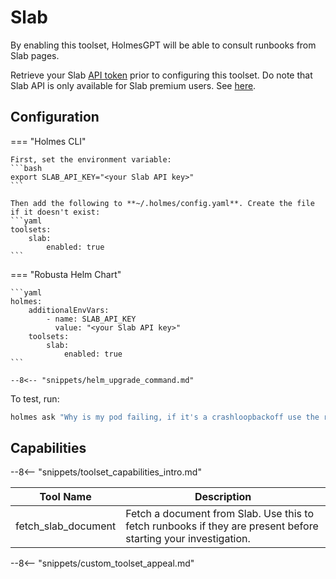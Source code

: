 # Slab

By enabling this toolset, HolmesGPT will be able to consult runbooks from Slab pages.

Retrieve your Slab [API token](https://help.slab.com/en/articles/6545629-developer-tools-api-webhooks) prior to configuring this toolset. Do note that Slab API is only available for Slab premium users. See [here](https://help.slab.com/en/articles/6545629-developer-tools-api-webhooks).

## Configuration

=== "Holmes CLI"

    First, set the environment variable:
    ```bash
    export SLAB_API_KEY="<your Slab API key>"
    ```

    Then add the following to **~/.holmes/config.yaml**. Create the file if it doesn't exist:
    ```yaml
    toolsets:
        slab:
            enabled: true
    ```

=== "Robusta Helm Chart"

    ```yaml
    holmes:
        additionalEnvVars:
            - name: SLAB_API_KEY
              value: "<your Slab API key>"
        toolsets:
            slab:
                enabled: true
    ```

    --8<-- "snippets/helm_upgrade_command.md"

To test, run:

```bash
holmes ask "Why is my pod failing, if it's a crashloopbackoff use the runbooks from Slab"
```

## Capabilities

--8<-- "snippets/toolset_capabilities_intro.md"

| Tool Name | Description |
|-----------|-------------|
| fetch_slab_document | Fetch a document from Slab. Use this to fetch runbooks if they are present before starting your investigation. |

--8<-- "snippets/custom_toolset_appeal.md"
